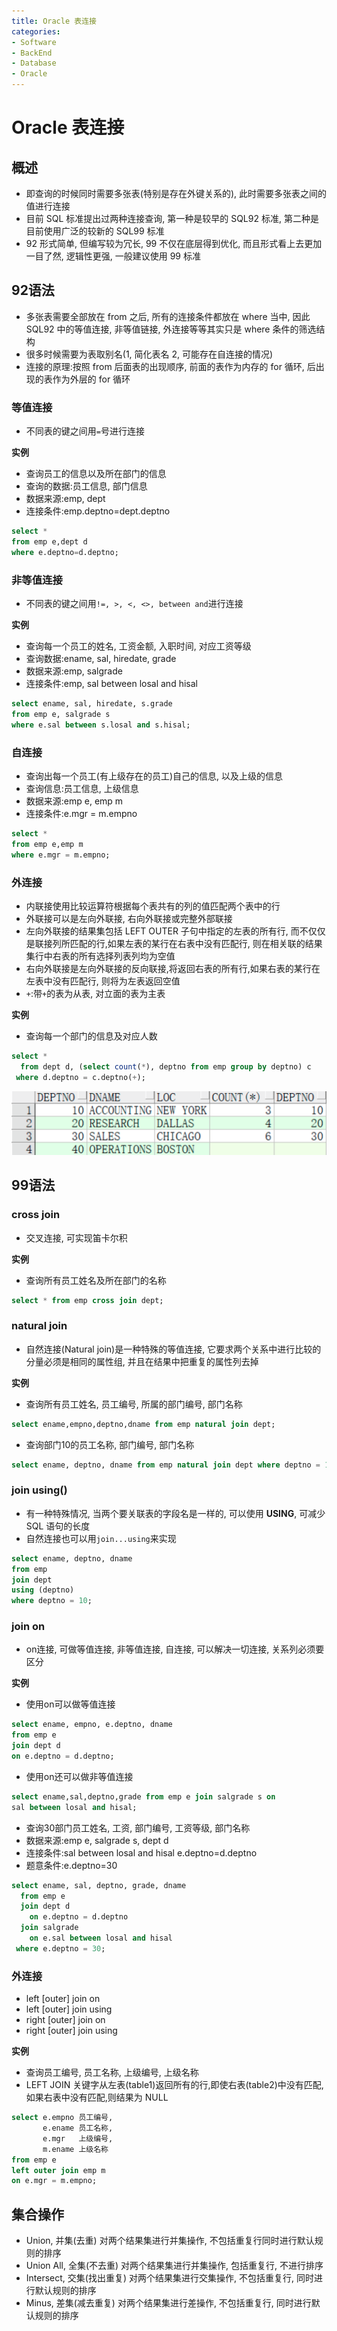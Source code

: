 ```yaml
---
title: Oracle 表连接
categories:
- Software
- BackEnd
- Database
- Oracle
---
```

# Oracle 表连接

## 概述

- 即查询的时候同时需要多张表(特别是存在外键关系的), 此时需要多张表之间的值进行连接
- 目前 SQL 标准提出过两种连接查询, 第一种是较早的 SQL92 标准, 第二种是目前使用广泛的较新的 SQL99 标准
- 92 形式简单, 但编写较为冗长, 99 不仅在底层得到优化, 而且形式看上去更加一目了然, 逻辑性更强, 一般建议使用 99 标准

## 92语法

- 多张表需要全部放在 from 之后, 所有的连接条件都放在 where 当中, 因此SQL92 中的等值连接, 非等值链接, 外连接等等其实只是 where 条件的筛选结构
- 很多时候需要为表取别名(1, 简化表名 2, 可能存在自连接的情况)
- 连接的原理:按照 from 后面表的出现顺序, 前面的表作为内存的 for 循环, 后出现的表作为外层的 for 循环

### 等值连接

- 不同表的键之间用`=`号进行连接

**实例**

- 查询员工的信息以及所在部门的信息
- 查询的数据:员工信息, 部门信息
- 数据来源:emp, dept
- 连接条件:emp.deptno=dept.deptno

```sql
select *
from emp e,dept d
where e.deptno=d.deptno;
```

### 非等值连接

- 不同表的键之间用`!=, >, <, <>, between and`进行连接

**实例**

- 查询每一个员工的姓名, 工资金额, 入职时间, 对应工资等级
- 查询数据:ename, sal, hiredate, grade
- 数据来源:emp, salgrade
- 连接条件:emp, sal between losal and hisal

```sql
select ename, sal, hiredate, s.grade
from emp e, salgrade s
where e.sal between s.losal and s.hisal;
```

### 自连接

- 查询出每一个员工(有上级存在的员工)自己的信息, 以及上级的信息
- 查询信息:员工信息, 上级信息
- 数据来源:emp e, emp m
- 连接条件:e.mgr = m.empno

```sql
select *
from emp e,emp m
where e.mgr = m.empno;
```

### 外连接

- 内联接使用比较运算符根据每个表共有的列的值匹配两个表中的行
- 外联接可以是左向外联接, 右向外联接或完整外部联接
- 左向外联接的结果集包括 LEFT OUTER 子句中指定的左表的所有行, 而不仅仅是联接列所匹配的行,如果左表的某行在右表中没有匹配行, 则在相关联的结果集行中右表的所有选择列表列均为空值
- 右向外联接是左向外联接的反向联接,将返回右表的所有行,如果右表的某行在左表中没有匹配行, 则将为左表返回空值
- `+`:带`+`的表为从表, 对立面的表为主表

**实例**

- 查询每一个部门的信息及对应人数

```sql
select *
  from dept d, (select count(*), deptno from emp group by deptno) c
 where d.deptno = c.deptno(+);
```

<img src="https://raw.githubusercontent.com/LuShan123888/Files/main/Pictures/2020-12-10-image-20201019144355608.png" alt="image-20201019144355608" style="zoom:50%;" />

## 99语法

### cross join

- 交叉连接, 可实现笛卡尔积

**实例**

- 查询所有员工姓名及所在部门的名称

```sql
select * from emp cross join dept;
```

### natural join

- 自然连接(Natural join)是一种特殊的等值连接, 它要求两个关系中进行比较的分量必须是相同的属性组, 并且在结果中把重复的属性列去掉

**实例**

- 查询所有员工姓名, 员工编号, 所属的部门编号, 部门名称

```sql
select ename,empno,deptno,dname from emp natural join dept;
```

- 查询部门10的员工名称, 部门编号, 部门名称

```sql
select ename, deptno, dname from emp natural join dept where deptno = 10;
```

### join using()

- 有一种特殊情况, 当两个要关联表的字段名是一样的, 可以使用 **USING**, 可减少 SQL 语句的长度
- 自然连接也可以用`join...using`来实现

```sql
select ename, deptno, dname
from emp
join dept
using (deptno)
where deptno = 10;
```

### join on

- on连接, 可做等值连接, 非等值连接, 自连接, 可以解决一切连接, 关系列必须要区分

**实例**

- 使用on可以做等值连接

```sql
select ename, empno, e.deptno, dname
from emp e
join dept d
on e.deptno = d.deptno;
```

- 使用on还可以做非等值连接

```sql
select ename,sal,deptno,grade from emp e join salgrade s on
sal between losal and hisal;
```

- 查询30部门员工姓名, 工资, 部门编号, 工资等级, 部门名称
- 数据来源:emp e,  salgrade s, dept d
- 连接条件:sal between losal and hisal e.deptno=d.deptno
- 题意条件:e.deptno=30

```sql
select ename, sal, deptno, grade, dname
  from emp e
  join dept d
    on e.deptno = d.deptno
  join salgrade
    on e.sal between losal and hisal
 where e.deptno = 30;
```

### 外连接

- left [outer] join on
- left [outer] join using
- right [outer] join on
- right [outer] join using

**实例**

- 查询员工编号, 员工名称, 上级编号, 上级名称
- LEFT JOIN 关键字从左表(table1)返回所有的行,即使右表(table2)中没有匹配,如果右表中没有匹配,则结果为 NULL

```sql
select e.empno 员工编号,
       e.ename 员工名称,
       e.mgr   上级编号,
       m.ename 上级名称
from emp e
left outer join emp m
on e.mgr = m.empno;
```

## 集合操作

- Union, 并集(去重) 对两个结果集进行并集操作, 不包括重复行同时进行默认规则的排序
- Union All, 全集(不去重) 对两个结果集进行并集操作, 包括重复行, 不进行排序
- Intersect, 交集(找出重复) 对两个结果集进行交集操作, 不包括重复行, 同时进行默认规则的排序
- Minus, 差集(减去重复) 对两个结果集进行差操作, 不包括重复行, 同时进行默认规则的排序